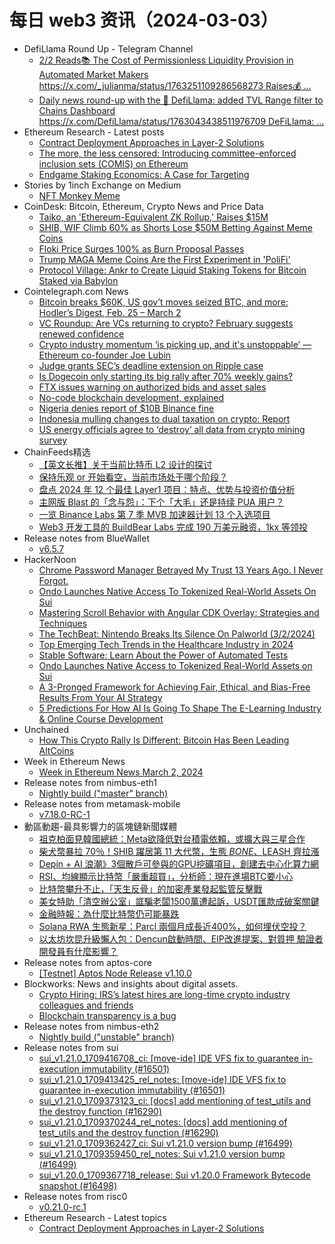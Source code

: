 # 每日 web3 资讯（2024-03-03）

- DefiLlama Round Up - Telegram Channel
  - [2/2 Reads📚 The Cost of Permissionless Liquidity Provision in Automated Market Makers https://x.com/_julianma/status/1763251109286568273 Raises💰 ...](https://t.me/defillama_tg/1433)
  - [Daily news round-up with the 🦙 DefiLlama: added TVL Range filter to Chains Dashboard https://x.com/DefiLlama/status/1763043438511976709 DeFiLlama: ...](https://t.me/defillama_tg/1432)
- Ethereum Research - Latest posts
  - [Contract Deployment Approaches in Layer-2 Solutions](https://ethresear.ch/t/contract-deployment-approaches-in-layer-2-solutions/18851#post_1)
  - [The more, the less censored: Introducing committee-enforced inclusion sets (COMIS) on Ethereum](https://ethresear.ch/t/the-more-the-less-censored-introducing-committee-enforced-inclusion-sets-comis-on-ethereum/18835#post_5)
  - [Endgame Staking Economics: A Case for Targeting](https://ethresear.ch/t/endgame-staking-economics-a-case-for-targeting/18751#post_18)
- Stories by 1inch Exchange on Medium
  - [NFT Monkey Meme](https://medium.com/nft-marketplace/nft-monkey-meme-45908b40e3e1?source=rss-c4f4cadf8a31------2)
- CoinDesk: Bitcoin, Ethereum, Crypto News and Price Data
  - [Taiko, an 'Ethereum-Equivalent ZK Rollup,' Raises $15M](https://www.coindesk.com/tech/2024/03/02/taiko-a-layer-2-blockchain-atop-ethereum-raises-15m/?utm_medium=referral&utm_source=rss&utm_campaign=headlines)
  - [SHIB, WIF Climb 60% as Shorts Lose $50M Betting Against Meme Coins](https://www.coindesk.com/markets/2024/03/02/shib-wif-climb-60-as-shorts-lose-50m-betting-against-meme-coins/?utm_medium=referral&utm_source=rss&utm_campaign=headlines)
  - [Floki Price Surges 100% as Burn Proposal Passes](https://www.coindesk.com/markets/2024/03/02/floki-prices-surge-100-as-burn-proposal-passes/?utm_medium=referral&utm_source=rss&utm_campaign=headlines)
  - [Trump MAGA Meme Coins Are the First Experiment in 'PoliFi'](https://www.coindesk.com/markets/2024/03/02/trump-maga-meme-coins-are-the-first-experiment-in-polifi/?utm_medium=referral&utm_source=rss&utm_campaign=headlines)
  - [Protocol Village: Ankr to Create Liquid Staking Tokens for Bitcoin Staked via Babylon](https://www.coindesk.com/tech/2024/02/28/protocol-latest-tech-news-crypto-blockchain/?utm_medium=referral&utm_source=rss&utm_campaign=headlines)
- Cointelegraph.com News
  - [Bitcoin breaks $60K, US gov’t moves seized BTC, and more: Hodler’s Digest, Feb. 25 – March 2](https://cointelegraph.com/magazine/bitcoin-60k-us-govt-moves-seized-btc-sbf-sentencing-hodlers-digest-feb-25-march-2/)
  - [VC Roundup: Are VCs returning to crypto? February suggests renewed confidence](https://cointelegraph.com/news/vc-roundup-vcs-returning-crypto-february-suggests-renewed-confidence)
  - [Crypto industry momentum ‘is picking up, and it&#039;s unstoppable’ — Ethereum co-founder Joe Lubin](https://cointelegraph.com/news/crypto-industry-momentum-is-picking-up-and-it-s-unstoppable-ethereum-co-founder-joe-lubin)
  - [Judge grants SEC’s deadline extension on Ripple case](https://cointelegraph.com/news/sec-seeks-deadline-extension-ripple-case)
  - [Is Dogecoin only starting its big rally after 70% weekly gains?](https://cointelegraph.com/news/dogecoin-price-massive-rally-70-weekly-gains)
  - [FTX issues warning on authorized bids and asset sales](https://cointelegraph.com/news/ftx-exchange-issues-warning-on-authorized-bids-and-asset-sales)
  - [No-code blockchain development, explained](https://cointelegraph.com/explained/no-code-blockchain-development)
  - [Nigeria denies report of $10B Binance fine](https://cointelegraph.com/news/nigeria-denies-report-of-10-billion-binance-fine)
  - [Indonesia mulling changes to dual taxation on crypto: Report](https://cointelegraph.com/news/indonesia-crypto-tax-bappebti-report)
  - [US energy officials agree to ‘destroy’ all data from crypto mining survey](https://cointelegraph.com/news/us-department-of-energy-eia-riot-platforms-texas-blockchain-council)
- ChainFeeds精选
  - [【英文长推】关于当前比特币 L2 设计的探讨](https://x.com/Mathilda_Sun_/status/1763652472134938936)
  - [保持乐观 or 开始看空，当前市场处于哪个阶段？](https://www.theblockbeats.info/news/51366)
  - [盘点 2024 年 12 个最佳 Layer1 项目：特点、优势与投资价值分析](https://www.hellobtc.com/kp/du/02/5045.html)
  - [主网版 Blast 的「念与怨」：下个「大毛」还是持续 PUA 用户？](https://www.odaily.news/post/5193447)
  - [一览 Binance Labs 第 7 季 MVB 加速器计划 13 个入选项目](https://foresightnews.pro/article/detail/54740)
  - [Web3 开发工具的 BuildBear Labs 完成 190 万美元融资，1kx 等领投](https://www.finsmes.com/2024/03/buildbear-labs-raises-1-9m-in-funding.html)
- Release notes from BlueWallet
  - [v6.5.7](https://github.com/BlueWallet/BlueWallet/releases/tag/v6.5.7)
- HackerNoon
  - [Chrome Password Manager Betrayed My Trust 13 Years Ago. I Never Forgot.](https://hackernoon.com/chrome-password-manager-betrayed-my-trust-13-years-ago-i-never-forgot?source=rss)
  - [Ondo Launches Native Access To Tokenized Real-World Assets On Sui](https://hackernoon.com/ondo-launches-native-access-to-tokenized-real-world-assets-on-sui-rrmt8cl?source=rss)
  - [Mastering Scroll Behavior with Angular CDK Overlay: Strategies and Techniques](https://hackernoon.com/mastering-scroll-behavior-with-angular-cdk-overlay-strategies-and-techniques?source=rss)
  - [The TechBeat: Nintendo Breaks Its Silence On Palworld (3/2/2024)](https://hackernoon.com/3-2-2024-techbeat?source=rss)
  - [Top Emerging Tech Trends in the Healthcare Industry in 2024](https://hackernoon.com/top-emerging-tech-trends-in-the-healthcare-industry-in-2024?source=rss)
  - [Stable Software: Learn About the Power of Automated Tests](https://hackernoon.com/stable-software-learn-about-the-power-of-automated-tests?source=rss)
  - [Ondo Launches Native Access to Tokenized Real-World Assets on Sui](https://hackernoon.com/ondo-launches-native-access-to-tokenized-real-world-assets-on-sui?source=rss)
  - [A 3-Pronged Framework for Achieving Fair, Ethical, and Bias-Free Results From Your AI Strategy](https://hackernoon.com/a-3-pronged-framework-for-achieving-fair-ethical-and-bias-free-results-from-your-ai-strategy?source=rss)
  - [5 Predictions For How AI Is Going To Shape The E-Learning Industry & Online Course Development](https://hackernoon.com/5-predictions-for-how-ai-is-going-to-shape-the-e-learning-industry-and-online-course-development?source=rss)
- Unchained
  - [How This Crypto Rally Is Different: Bitcoin Has Been Leading AltCoins](https://unchainedcrypto.com/how-this-crypto-rally-is-different-bitcoin-has-been-leading-altcoins/)
- Week in Ethereum News
  - [Week in Ethereum News  March 2, 2024](https://weekinethereumnews.com/week-in-ethereum-news-march-2-2024/)
- Release notes from nimbus-eth1
  - [Nightly build ("master" branch)](https://github.com/status-im/nimbus-eth1/releases/tag/nightly)
- Release notes from metamask-mobile
  - [v7.18.0-RC-1](https://github.com/MetaMask/metamask-mobile/releases/tag/v7.18.0-RC-1)
- 動區動趨-最具影響力的區塊鏈新聞媒體
  - [祖克柏面見韓國總統：Meta欲降低對台積電依賴，或擴大與三星合作](https://www.blocktempo.com/meta-ceo-zuckerberg-visits-south-korea-to-discuss-cooperation-with-samsung-in-ai-chip-production/)
  - [柴犬幣暴拉 70％！SHIB 躍居第 11 大代幣，生態 $BONE、$LEASH 齊拉漲](https://www.blocktempo.com/shib-soared-50-in-a-single-day/)
  - [Depin + AI 浪潮》3個散戶可參與的GPU挖礦項目，創建去中心化算力網](https://www.blocktempo.com/recommend-3-gpu-mining-projects-that-retail-investors-can-participate-in/)
  - [RSI、均線顯示比特幣「嚴重超買」，分析師：現在進場BTC要小心](https://www.blocktempo.com/analysts-say-bitcoin-is-now-overbought/)
  - [比特幣攀升不止，「天生反骨」的加密產業發起監管反擊戰](https://www.blocktempo.com/crypto-industry-fights-back-against-government-crackdown/)
  - [美女特助「清空辦公室」誆騙老闆1500萬遭起訴，USDT匯款成破案關鍵](https://www.blocktempo.com/female-special-assistant-sued-for-defrauding-boss-of-nt15-million/)
  - [金融時報：為什麼比特幣仍可能暴跌](https://www.blocktempo.com/why-bitcoins-price-could-still-tumble/)
  - [Solana RWA 生態新星：Parcl 兩個月成長近400%，如何埋伏空投？](https://www.blocktempo.com/introducing-solana-rwa-project-parcl/)
  - [以太坊坎昆升級懶人包：Dencun啟動時間、EIP改進提案、對質押 驗證者 開發員有什麼影響？](https://www.blocktempo.com/ethereum-cancun-upgrade-will-take-place-on-march-13th/)
- Release notes from aptos-core
  - [[Testnet] Aptos Node Release v1.10.0](https://github.com/aptos-labs/aptos-core/releases/tag/aptos-node-v1.10.0)
- Blockworks: News and insights about digital assets.
  - [Crypto Hiring: IRS’s latest hires are long-time crypto industry colleagues and friends](https://blockworks.co/news/irs-consensys-exec-compliance-hires)
  - [Blockchain transparency is a bug](https://blockworks.co/news/blockchain-transparency-bug)
- Release notes from nimbus-eth2
  - [Nightly build ("unstable" branch)](https://github.com/status-im/nimbus-eth2/releases/tag/nightly)
- Release notes from sui
  - [sui_v1.21.0_1709416708_ci: [move-ide] IDE VFS fix to guarantee in-execution immutability (#16501)](https://github.com/MystenLabs/sui/releases/tag/sui_v1.21.0_1709416708_ci)
  - [sui_v1.21.0_1709413425_rel_notes: [move-ide] IDE VFS fix to guarantee in-execution immutability (#16501)](https://github.com/MystenLabs/sui/releases/tag/sui_v1.21.0_1709413425_rel_notes)
  - [sui_v1.21.0_1709373123_ci: [docs] add mentioning of test_utils and the destroy function (#16290)](https://github.com/MystenLabs/sui/releases/tag/sui_v1.21.0_1709373123_ci)
  - [sui_v1.21.0_1709370244_rel_notes: [docs] add mentioning of test_utils and the destroy function (#16290)](https://github.com/MystenLabs/sui/releases/tag/sui_v1.21.0_1709370244_rel_notes)
  - [sui_v1.21.0_1709362427_ci: Sui v1.21.0 version bump (#16499)](https://github.com/MystenLabs/sui/releases/tag/sui_v1.21.0_1709362427_ci)
  - [sui_v1.21.0_1709359450_rel_notes: Sui v1.21.0 version bump (#16499)](https://github.com/MystenLabs/sui/releases/tag/sui_v1.21.0_1709359450_rel_notes)
  - [sui_v1.20.0_1709367718_release: Sui v1.20.0 Framework Bytecode snapshot (#16498)](https://github.com/MystenLabs/sui/releases/tag/sui_v1.20.0_1709367718_release)
- Release notes from risc0
  - [v0.21.0-rc.1](https://github.com/risc0/risc0/releases/tag/v0.21.0-rc.1)
- Ethereum Research - Latest topics
  - [Contract Deployment Approaches in Layer-2 Solutions](https://ethresear.ch/t/contract-deployment-approaches-in-layer-2-solutions/18851)
